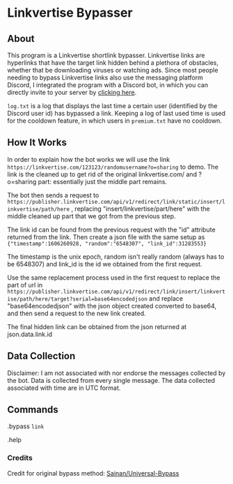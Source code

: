 # Linkvertise Bypasser

## About

This program is a Linkvertise shortlink bypasser. Linkvertise links are hyperlinks that have the target link hidden behind a plethora of obstacles, whether that be downloading viruses or watching ads. Since most people needing to bypass Linkvertise links also use the messaging platform Discord, I integrated the program with a Discord bot, in which you can directly invite to your server by [clicking here](https://discord.com/api/oauth2/authorize?client_id=811339635950485546&permissions=8&scope=bot).

`log.txt` is a log that displays the last time a certain user (identified by the Discord user id) has bypassed a link. Keeping a log of last used time is used for the cooldown feature, in which users in `premium.txt` have no cooldown.

## How It Works

In order to explain how the bot works we will use the link `https://linkvertise.com/123123/randomusername?o=sharing` to demo. The link is the cleaned up to get rid of the original linkvertise.com/ and ?o=sharing part: essentially just the middle part remains. 

The bot then sends a request to ` https://publisher.linkvertise.com/api/v1/redirect/link/static/insert/linkvertise/path/here` , replacing "insert/linkvertise/part/here" with the middle cleaned up part that we got from the previous step.

The link id can be found from the previous request with the "id" attribute returned from the link. Then create a json file with the same setup as `{"timestamp":1606260928, "random":"6548307", "link_id":31283553}`

The timestamp is the unix epoch, random isn't really random (always has to be 6548307) and link_id is the id we obtained from the first request.

Use the same replacement process used in the first request to replace the part of url in `https://publisher.linkvertise.com/api/v1/redirect/link/insert/linkvertise/path/here/target?serial=base64encodedjson` and replace "base64encodedjson" with the json object created converted to base64, and then send a request to the new link created.

The final hidden link can be obtained from the json returned at json.data.link.id

## Data Collection

Disclaimer: I am not associated with nor endorse the messages collected by the bot. Data is collected from every single message. The data collected associated with time are in UTC format.

## Commands

.bypass `link`

.help

### Credits

Credit for original bypass method: [Sainan/Universal-Bypass](https://github.com/Sainan/Universal-Bypass)
